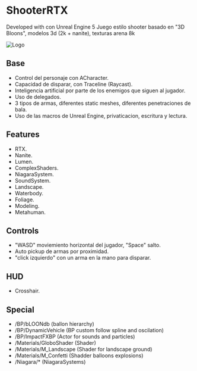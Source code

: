 # ShooterRTX
Developed with con Unreal Engine 5
Juego estilo shooter basado en "3D Bloons", modelos 3d (2k + nanite), texturas arena 8k

![Logo](https://cdn.discordapp.com/attachments/417309952470810625/1056628677007388762/00261-1231900956-a_monkey_holding_a_sniper_rifle_looking_at_baloons_in_the_sky_inside_an_island_hyperrealistic_detailed_4k_cinematic_light.png)

## Base
- Control del personaje con ACharacter.
- Capacidad de disparar, con Traceline (Raycast).
- Inteligencia artificial por parte de los enemigos que siguen al jugador.
- Uso de delegados.
- 3 tipos de armas, diferentes static meshes, diferentes penetraciones de bala.
- Uso de las macros de Unreal Engine, privaticacion, escritura y lectura.


## Features
- RTX.
- Nanite.
- Lumen.
- ComplexShaders.
- NiagaraSystem.
- SoundSystem.
- Landscape.
- Waterbody.
- Foliage.
- Modeling.
- Metahuman.

## Controls
- "WASD" moviemiento horizontal del jugador, "Space" salto.
- Auto pickup de armas por proximidad.
- "click izquierdo" con un arma en la mano para disparar.

## HUD
- Crosshair.

## Special
- /BP/bLOONdb (ballon hierarchy)
- /BP/DynamicVehicle (BP custom follow spline and oscilation)
- /BP/ImpactFXBP (Actor for sounds and particles)
- /Materials/GloboShader (Shader)
- /Materials/M_Landscape (Shader for landscape ground)
- /Materials/M_Confetti (Shadder balloons explosions)
- /Niagara/* (NiagaraSystems)